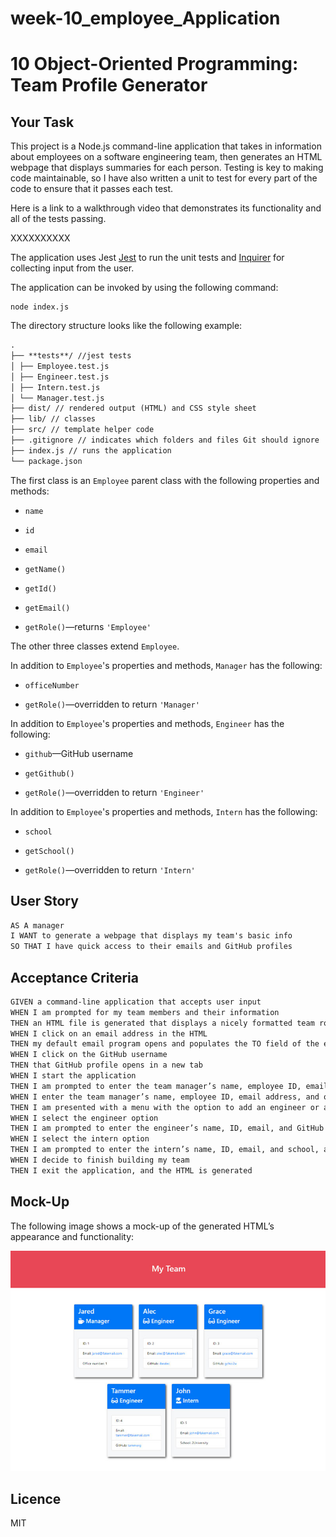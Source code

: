 # week-10_employee_Application

# 10 Object-Oriented Programming: Team Profile Generator

## Your Task

This project is a Node.js command-line application that takes in information about employees on a software engineering team, then generates an HTML webpage that displays summaries for each person. Testing is key to making code maintainable, so I have also written a unit to test for every part of the code to ensure that it passes each test.

Here is a link to a walkthrough video that demonstrates its functionality and all of the tests passing.

XXXXXXXXXX

The application uses Jest [Jest](https://www.npmjs.com/package/jest) to run the unit tests and [Inquirer](https://www.npmjs.com/package/inquirer) for collecting input from the user.

The application can be invoked by using the following command:

```npm i
node index.js
```

The directory structure looks like the following example:

```md
.
├── **tests**/ //jest tests
│ ├── Employee.test.js
│ ├── Engineer.test.js
│ ├── Intern.test.js
│ └── Manager.test.js
├── dist/ // rendered output (HTML) and CSS style sheet  
├── lib/ // classes
├── src/ // template helper code
├── .gitignore // indicates which folders and files Git should ignore
├── index.js // runs the application
└── package.json
```

The first class is an `Employee` parent class with the following properties and methods:

- `name`

- `id`

- `email`

- `getName()`

- `getId()`

- `getEmail()`

- `getRole()`&mdash;returns `'Employee'`

The other three classes extend `Employee`.

In addition to `Employee`'s properties and methods, `Manager` has the following:

- `officeNumber`

- `getRole()`&mdash;overridden to return `'Manager'`

In addition to `Employee`'s properties and methods, `Engineer` has the following:

- `github`&mdash;GitHub username

- `getGithub()`

- `getRole()`&mdash;overridden to return `'Engineer'`

In addition to `Employee`'s properties and methods, `Intern` has the following:

- `school`

- `getSchool()`

- `getRole()`&mdash;overridden to return `'Intern'`

## User Story

```md
AS A manager
I WANT to generate a webpage that displays my team's basic info
SO THAT I have quick access to their emails and GitHub profiles
```

## Acceptance Criteria

```md
GIVEN a command-line application that accepts user input
WHEN I am prompted for my team members and their information
THEN an HTML file is generated that displays a nicely formatted team roster based on user input
WHEN I click on an email address in the HTML
THEN my default email program opens and populates the TO field of the email with the address
WHEN I click on the GitHub username
THEN that GitHub profile opens in a new tab
WHEN I start the application
THEN I am prompted to enter the team manager’s name, employee ID, email address, and office number
WHEN I enter the team manager’s name, employee ID, email address, and office number
THEN I am presented with a menu with the option to add an engineer or an intern or to finish building my team
WHEN I select the engineer option
THEN I am prompted to enter the engineer’s name, ID, email, and GitHub username, and I am taken back to the menu
WHEN I select the intern option
THEN I am prompted to enter the intern’s name, ID, email, and school, and I am taken back to the menu
WHEN I decide to finish building my team
THEN I exit the application, and the HTML is generated
```

## Mock-Up

The following image shows a mock-up of the generated HTML’s appearance and functionality:

![HTML webpage titled “My Team” features five boxes listing employee names, titles, and other key info.](./Assets/10-object-oriented-programming-homework-demo.png)

## Licence

MIT
